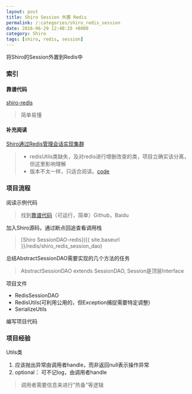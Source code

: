 ```yaml
---
layout: post
title: Shiro Session 外置 Redis
permalink: /:categories/shiro_redis_session
date: 2016-06-29 12:48:15 +0800
category: Shiro
tags: [shiro, redis, session]
---
```


将Shiro的Session外置到Redis中

### 索引

#### 靠谱代码

[shiro-redis](https://github.com/neilChenXie/shiro-redis)

> 简单易懂

#### 补充阅读

[Shiro通过Redis管理会话实现集群](http://sgq0085.iteye.com/blog/2170405)

> * redisUtils类缺失，及对redis进行增删改查的类，项目立确实该分离，但这里影响理解
> * 版本不太一样，只适合阅读。[code](https://github.com/sgq0085/learn/tree/master/learn-shiro)

### 项目流程

阅读示例代码

> 找到[靠谱代码](http://mirrors.ustc.edu.cn/eclipse)（可运行，简单）Github，Baidu

加入Shiro源码，通过断点回追查看调用栈

> [Shiro SessionDAO-redis]({{ site.baseurl }}/redis/shiro_redis_session_dao)

总结AbstractSessionDAO需要实现的几个方法的任务

> AbstractSessionDAO extends SessionDAO, Session是顶层Interface

项目文件

* RedisSessionDAO
* RedisUtils(可利用公用的，但Exception捕捉需要特定调整)
* SerializeUtils

编写项目代码

### 项目经验

Utils类

1. 应该抛出异常由调用者handle，而非返回null表示操作异常
2. optional： 可不记log，由调用者handle

> 调用者需要信息来进行"热备"等逻辑
